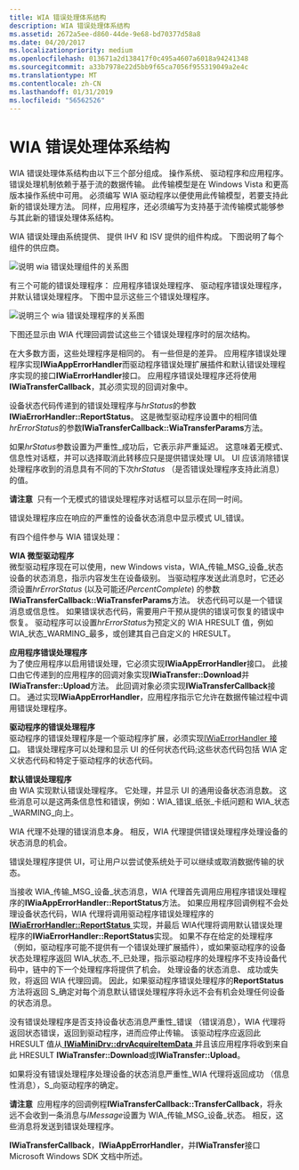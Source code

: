 ```yaml
---
title: WIA 错误处理体系结构
description: WIA 错误处理体系结构
ms.assetid: 2672a5ee-d860-44de-9e68-bd70377d58a8
ms.date: 04/20/2017
ms.localizationpriority: medium
ms.openlocfilehash: 013671a2d138417f0c495a4607a6018a94241348
ms.sourcegitcommit: a33b7978e22d5bb9f65ca7056f955319049a2e4c
ms.translationtype: MT
ms.contentlocale: zh-CN
ms.lasthandoff: 01/31/2019
ms.locfileid: "56562526"
---
```

# <a name="wia-error-handling-architecture"></a>WIA 错误处理体系结构


WIA 错误处理体系结构由以下三个部分组成。 操作系统、 驱动程序和应用程序。 错误处理机制依赖于基于流的数据传输。 此传输模型是在 Windows Vista 和更高版本操作系统中可用。 必须编写 WIA 驱动程序以便使用此传输模型，若要支持此新的错误处理方法。 同样，应用程序，还必须编写为支持基于流传输模式能够参与其此新的错误处理体系结构。

WIA 错误处理由系统提供、 提供 IHV 和 ISV 提供的组件构成。 下图说明了每个组件的供应商。

![说明 wia 错误处理组件的关系图](images/wia-error-wv.png)

有三个可能的错误处理程序： 应用程序错误处理程序、 驱动程序错误处理程序，并默认错误处理程序。 下图中显示这些三个错误处理程序。

![说明三个 wia 错误处理程序的关系图](images/wia-errorhandlers.png)

下图还显示由 WIA 代理回调尝试这些三个错误处理程序时的层次结构。

在大多数方面，这些处理程序是相同的。 有一些但是的差异。 应用程序错误处理程序实现**IWiaAppErrorHandler**而驱动程序错误处理扩展插件和默认错误处理程序实现的接口**IWiaErrorHandler**接口。 应用程序错误处理程序还将使用**IWiaTransferCallback**，其必须实现的回调对象中。

设备状态代码传递到的错误处理程序与*hrStatus*的参数**IWiaErrorHandler::ReportStatus**。 这是微型驱动程序设置中的相同值*hrErrorStatus*的参数**IWiaTransferCallback::WiaTransferParams**方法。

如果*hrStatus*参数设置为严重性\_成功后，它表示非严重延迟。 这意味着无模式、 信息性对话框，并可以选择取消此转移应只是提供错误处理 UI。 UI 应该消除错误处理程序收到的消息具有不同的下次*hrStatus* （是否错误处理程序支持此消息） 的值。

**请注意**  只有一个无模式的错误处理程序对话框可以显示在同一时间。

 

错误处理程序应在响应的严重性的设备状态消息中显示模式 UI\_错误。

有四个组件参与 WIA 错误处理：

<a href="" id="the-wia-minidriver"></a>**WIA 微型驱动程序**  
微型驱动程序现在可以使用，new Windows vista，WIA\_传输\_MSG\_设备\_状态设备的状态消息，指示内容发生在设备级别。 当驱动程序发送此消息时，它还必须设置*hrErrorStatus* (以及可能还*lPercentComplete*) 的参数**IWiaTransferCallback::WiaTransferParams**方法。 状态代码可以是一个错误消息或信息性。 如果错误状态代码，需要用户干预从提供的错误可恢复的错误中恢复。 驱动程序可以设置*hrErrorStatus*为预定义的 WIA HRESULT 值，例如 WIA\_状态\_WARMING\_最多，或创建其自己自定义的 HRESULT。

<a href="" id="the-application-error-handler"></a>**应用程序错误处理程序**  
为了使应用程序以启用错误处理，它必须实现**IWiaAppErrorHandler**接口。 此接口由它传递到的应用程序的回调对象实现**IWiaTransfer::Download**并**IWiaTransfer::Upload**方法。 此回调对象必须实现**IWiaTransferCallback**接口。 通过实现**IWiaAppErrorHandler**，应用程序指示它允许在数据传输过程中调用错误处理程序。

<a href="" id="the-driver-s-error-handler"></a>**驱动程序的错误处理程序**  
驱动程序的错误处理程序是一个驱动程序扩展，必须实现[IWiaErrorHandler 接口](https://msdn.microsoft.com/library/windows/hardware/ff543907)。 错误处理程序可以处理和显示 UI 的任何状态代码;这些状态代码包括 WIA 定义状态代码和特定于驱动程序的状态代码。

<a href="" id="the-default-error-handler"></a>**默认错误处理程序**  
由 WIA 实现默认错误处理程序。 它处理，并显示 UI 的通用设备状态消息数。 这些消息可以是这两条信息性和错误，例如：WIA\_错误\_纸张\_卡纸问题和 WIA\_状态\_WARMING\_向上。

WIA 代理不处理的错误消息本身。 相反，WIA 代理提供错误处理程序处理设备的状态消息的机会。

错误处理程序提供 UI，可让用户以尝试使系统处于可以继续或取消数据传输的状态。

当接收 WIA\_传输\_MSG\_设备\_状态消息，WIA 代理首先调用应用程序错误处理程序的**IWiaAppErrorHandler::ReportStatus**方法。 如果应用程序回调例程不会处理设备状态代码，WIA 代理将调用驱动程序错误处理程序的[ **IWiaErrorHandler::ReportStatus** ](https://msdn.microsoft.com/library/windows/hardware/ff543909)实现，并最后 WIA代理将调用默认错误处理程序的**IWiaErrorHandler::ReportStatus**实现。 如果不存在给定的处理程序 （例如，驱动程序可能不提供有一个错误处理扩展插件），或如果驱动程序的设备状态处理程序返回 WIA\_状态\_不\_已处理，指示驱动程序的处理程序不支持设备代码中，链中的下一个处理程序将提供了机会。 处理设备的状态消息、 成功或失败，将返回 WIA 代理回调。 因此，如果驱动程序错误处理程序的**ReportStatus**方法将返回 S\_确定对每个消息默认错误处理程序将永远不会有机会处理任何设备的状态消息。

没有错误处理程序是否支持设备状态消息严重性\_错误 （错误消息），WIA 代理将返回状态错误，返回到驱动程序，进而应停止传输。 该驱动程序应返回此 HRESULT 值从[ **IWiaMiniDrv::drvAcquireItemData** ](https://msdn.microsoft.com/library/windows/hardware/ff543956)并且该应用程序将收到来自此 HRESULT **IWiaTransfer::Download**或**IWiaTransfer::Upload**。

如果将没有错误处理程序处理设备的状态消息严重性\_WIA 代理将返回成功 （信息性消息），S\_向驱动程序的确定。

**请注意**  应用程序的回调例程**IWiaTransferCallback::TransferCallback**，将永远不会收到一条消息与*lMessage*设置为 WIA\_传输\_MSG\_设备\_状态。 相反，这些消息将发送到错误处理程序。

 

**IWiaTransferCallback**，**IWiaAppErrorHandler**，并**IWiaTransfer**接口 Microsoft Windows SDK 文档中所述。

 

 




